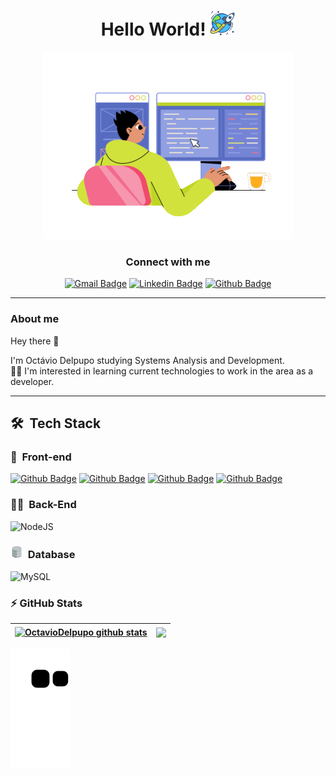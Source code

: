 <h1 align="center">Hello World! <img width=40 src="./img/rocket.png" alt="Mundo com foguete"> </h1>

<div align="center">
<img src="./img/programmer-writing-code-and-pc.gif" alt="Menino programando">
</div>

<h3 align="center">
  Connect with me
</h3>

<div align="center">

[![Gmail Badge](https://img.shields.io/badge/-octavio.delpupo-c14438?style=for-the-badge&logo=Gmail&logoColor=white&link=mailto:octavio.delpupo@gmail.com)](mailto:octavio.delpupo@gmail.com)
[![Linkedin Badge](https://img.shields.io/badge/-LinkedIn-blue?style=for-the-badge&logo=Linkedin&logoColor=white&link=https://www.linkedin.com/in/WashingtonSBS/)](https://www.linkedin.com/in/octavio-delpupo/)
[![Github Badge](https://img.shields.io/badge/-Github-000?style=for-the-badge&logo=Github&logoColor=white&link=https://github.com/WashingtonSBS)](https://github.com/OctavioDelpupo)

</div>

---

### About me

Hey there 👋

I'm Octávio Delpupo studying Systems Analysis and Development.
<br>
👨‍💻 I'm interested in learning current technologies to work in the area as a developer.

---

## 🛠 &nbsp;Tech Stack

### 🎨 &nbsp;Front-end

[![Github Badge](https://img.shields.io/badge/HTML5-E34F26?style=for-the-badge&logo=html5&logoColor=white)](https://www.w3schools.com/html/default.asp)
[![Github Badge](https://img.shields.io/badge/CSS3-1572B6?style=for-the-badge&logo=css3&logoColor=white)](https://www.w3schools.com/css/default.asp)
[![Github Badge](https://img.shields.io/badge/Bootstrap-563D7C?style=for-the-badge&logo=bootstrap&logoColor=white)](https://getbootstrap.com/)
[![Github Badge](https://img.shields.io/badge/JavaScript-F7DF1E?style=for-the-badge&logo=javascript&logoColor=black)](https://www.w3schools.com/css/default.asp)

### 👩‍💻 &nbsp;Back-End

![NodeJS](https://img.shields.io/badge/node.js-6DA55F?style=for-the-badge&logo=node.js&logoColor=white)

### <img width=20 src="./img/Database.png" alt="banco de dados"> &nbsp;Database

![MySQL](https://img.shields.io/badge/mysql-%2300f.svg?style=for-the-badge&logo=mysql&logoColor=white)

<h3>⚡ GitHub Stats </h3>

| <a href="https://github.com/OctavioDelpupo/github-readme-stats"><img align="center"  src="https://github-readme-stats.vercel.app/api?username=OctavioDelpupo&show_icons=true&include_all_commits=true&theme=radical&hide_border=true" alt="OctavioDelpupo github stats" /></a> | <a href="https://github.com/OctavioDelpupo/github-readme-stats"><img align="center" src="https://github-readme-stats.vercel.app/api/top-langs/?username=OctavioDelpupo&layout=compact&theme=radical&hide_border=true" /></a> |
| ------------------------------------------------------------------------------------------------------------------------------------------------------------------------------------------------------------------------------------------------------------------------------ | ---------------------------------------------------------------------------------------------------------------------------------------------------------------------------------------------------------------------------- |

![Snake animation](https://github.com/OctavioDelpupo/OctavioDelpupo/blob/output/github-contribution-grid-snake.svg)

